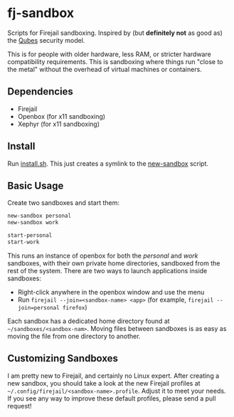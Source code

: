 fj-sandbox
==========

Scripts for Firejail sandboxing. Inspired by (but **definitely not** as good as) the [Qubes][1] security model.

This is for people with older hardware, less RAM, or stricter hardware compatibility requirements. This is sandboxing where things run "close to the metal" without the overhead of virtual machines or containers.

Dependencies
------------

* Firejail
* Openbox (for x11 sandboxing)
* Xephyr (for x11 sandboxing)

Install
-------

Run [install.sh][2]. This just creates a symlink to the [new-sandbox][3] script.

Basic Usage
-----------

Create two sandboxes and start them:

```bash
new-sandbox personal
new-sandbox work

start-personal
start-work
```

This runs an instance of openbox for both the _personal_ and _work_ sandboxes, with their own private home directories, sandboxed from the rest of the system. There are two ways to launch applications inside sandboxes:

* Right-click anywhere in the openbox window and use the menu
* Run `firejail --join=<sandbox-name> <app>` (for example, `firejail --join=personal firefox`)

Each sandbox has a dedicated home directory found at `~/sandboxes/<sandbox-nam>`. Moving files between sandboxes is as easy as moving the file from one directory to another.

Customizing Sandboxes
---------------------

I am pretty new to Firejail, and certainly no Linux expert. After creating a new sandbox, you should take a look at the new Firejail profiles at `~/.config/firejail/<sandbox-name>.profile`. Adjust it to meet your needs. If you see any way to improve these default profiles, please send a pull request!

[1]: https://www.qubes-os.org/
[2]: install.sh
[3]: new-sandbox
